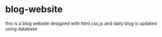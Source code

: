 # blog-website
this is a blog website designed with html,css,js and daily blog is updated using database
